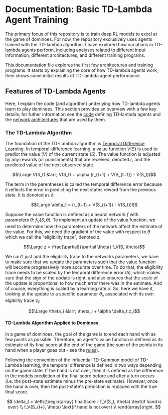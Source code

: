 # Documentation: Basic TD-Lambda Agent Training

The primary focus of this repository is to train deep RL models to excel at 
the game of dominoes. For now, the repository exclusively uses agents trained
with the TD-lambda algorithm. I have explored how variations in TD-lambda 
agents perform, including analyses related to different input information, 
different architectures, and different training programs. 

This documentation file explores the first few architectures and training 
programs. It starts by explaining the core of how TD-lambda agents work, then
shows some initial results of TD-lambda agent performance. 

## Features of TD-Lambda Agents
Here, I explain the code (and algorithm) underlying how TD-lambda agents
learn to play dominoes. This section provides an overview with a few key
details; for futher information see the [code](../dominoes/agents/tdAgents.py)
defining TD-lambda agents and the 
[network architectures](../dominoes/networks.py) that are used by them. 

### The TD-Lambda Algorithm
The foundation of the TD-Lambda algorithm is 
[Temporal Difference Learning](https://en.wikipedia.org/wiki/Temporal_difference_learning).
In temporal-difference learning, a value function $V(S)$ is used to predict 
the value ($V$) of the current state ($S$). The value function is adjusted by
any rewards (or punishments) that are received, denoted $r$, and the predicted
value of the next observed state. 

$$\Large V(S_t) &larr; V(S_t) + \alpha (r_{t+1} + V(S_{t+1}) - V(S_t))$$

The term in the parentheses is called the temporal difference error because it
reflects the error in predicting the next states reward from the previous 
state. It is denoted as $\delta$:

$$\Large \delta_t = (r_{t+1} + V(S_{t+1}) - V(S_t))$$ 

Suppose the value function is defined as a neural network $f$ with parameters 
$\theta$: $f_V(S, \theta)$. To implement an update of the value function, we 
need to determine how the parameters of the network affect the estimate of the
value. For this, we need the gradient of the value with respect to $\theta$
which we call the "eligibility trace", denoted $z$:

$$\Large z = \frac{\partial}{\partial \theta} f_V(S, \theta)$$

We can't just add the eligibility trace to the networks parameters, we have to
make sure that we update the parameters such that the value function will 
become progressively more accurate over time. To do that, the eligibility 
trace needs to be scaled by the temporal difference error ($\delta$), which 
makes sure that the sign of the update is right, and also ensures that the 
scale of the update is proportional to how much error there was in the 
estimate. And of course, everything is scaled by a learning rate $\alpha$. So,
here we have it, looking at the update to a specific parameter $\theta_i$, 
associated with its own elgibility trace $z_i$:

$$\Large \theta_i &larr; \theta_i + \alpha \delta_t z_i$$

#### TD-Lambda Algorithm Applied to Dominoes
In a game of dominoes, the goal of the game is to end each hand with as few
points as possible. Therefore, an agent's value function is defined as its
estimate of its final score at the end of the game (the sum of the points in
its hand when a player goes out - see the [rules](dominoeRules.md)). 

Following the convention of the influential 
[TD-Gammon](https://en.wikipedia.org/wiki/TD-Gammon) model of TD-Lambda 
learning, the temporal difference is defined in two ways depending on the game
state. If the hand is not over, then it is defined as the difference in the 
models prediction of the final score before and after a turn occurs (i.e. the 
post-state estimate minus the pre-state estimate). However, once the hand is 
over, then the post-state's prediction is replaced with the true final score. 

$$ \delta_t = \left\{\begin{array} 
    finalScore - f_V(S_t, \theta) \text{if hand is over} \\
    f_V(S_{t+}, \theta) \text{if hand is not over} \\
\end{array}\right. $$














